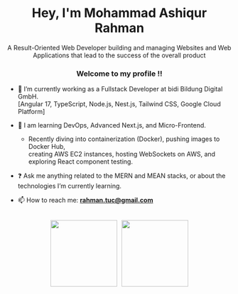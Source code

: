<h1 align="center">Hey, I'm Mohammad Ashiqur Rahman</h1>
<div align="center">A Result-Oriented Web Developer building and managing Websites and Web Applications that lead to the success of the overall product</div>
<h3 align="center">Welcome to my profile !!</h3>

- 🔭 I’m currently working as a Fullstack Developer at bidi Bildung Digital GmbH.  
  [Angular 17, TypeScript, Node.js, Nest.js, Tailwind CSS, Google Cloud Platform]

- 🌱 I am learning DevOps, Advanced Next.js, and Micro-Frontend.  
  - Recently diving into containerization (Docker), pushing images to Docker Hub,  
    creating AWS EC2 instances, hosting WebSockets on AWS, and exploring React component testing.

- ❓ Ask me anything related to the MERN and MEAN stacks, or about the technologies I’m currently learning.

- 📫 How to reach me: <strong>rahman.tuc@gmail.com</strong>


<br/>

<div style="display: flex; justify-content: center; align-items: center; gap: 10px;">
  <img src="https://github-readme-stats.vercel.app/api?username=ashiqur-russel&show_icons=true&count_private=true&hide_border=true" style="height: 150px; width: auto;" />
  <img src="https://github-readme-streak-stats.herokuapp.com/?user=ashiqur-russel&theme=default" style="height: 150px; width: auto;" />
</div>
